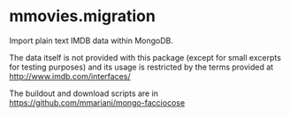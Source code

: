 mmovies.migration
=================

Import plain text IMDB data within MongoDB.

The data itself is not provided with this package (except for small excerpts for testing purposes)
and its usage is restricted by the terms provided at http://www.imdb.com/interfaces/

The buildout and download scripts are in https://github.com/mmariani/mongo-facciocose

